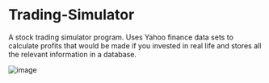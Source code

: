 # Trading-Simulator
A stock trading simulator program. Uses Yahoo finance data sets to calculate profits that would be made if you invested in real life and stores all the relevant information in a database.

![image](https://user-images.githubusercontent.com/73494088/133295898-7809e294-7c70-48f7-bb18-784793f82227.png)

